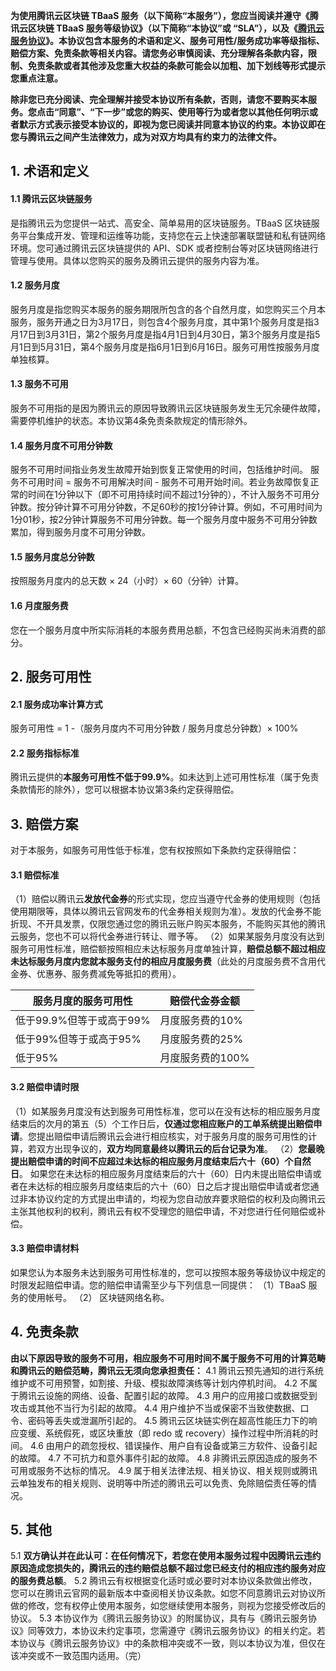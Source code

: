 **为使用腾讯云区块链 TBaaS 服务（以下简称“本服务”），您应当阅读并遵守《腾讯云区块链 TBaaS 服务等级协议》（以下简称“本协议”或 “SLA”），以及《[腾讯云服务协议](https://cloud.tencent.com/document/product/301/1967)》。本协议包含本服务的术语和定义、服务可用性/服务成功率等级指标、赔偿方案、免责条款等相关内容。请您务必审慎阅读、充分理解各条款内容，限制、免责条款或者其他涉及您重大权益的条款可能会以加粗、加下划线等形式提示您重点注意。**

**除非您已充分阅读、完全理解并接受本协议所有条款，否则，请您不要购买本服务。您点击“同意”、“下一步”或您的购买、使用等行为或者您以其他任何明示或者默示方式表示接受本协议的，即视为您已阅读并同意本协议的约束。本协议即在您与腾讯云之间产生法律效力，成为对双方均具有约束力的法律文件。**

## 1.	术语和定义
#### 1.1 腾讯云区块链服务
是指腾讯云为您提供一站式、高安全、简单易用的区块链服务。TBaaS 区块链服务平台集成开发、管理和运维等功能，支持您在云上快速部署联盟链和私有链网络环境。您可通过腾讯云区块链提供的 API、SDK 或者控制台等对区块链网络进行管理与使用。具体以您购买的服务及腾讯云提供的服务内容为准。
#### 1.2 服务月度
服务月度是指您购买本服务的服务期限所包含的各个自然月度，如您购买三个月本服务，服务开通之日为3月17日，则包含4个服务月度，其中第1个服务月度是指3月17日到3月31日，第2个服务月度是指4月1日到4月30日，第3个服务月度是指5月1日到5月31日，第4个服务月度是指6月1日到6月16日。服务可用性按服务月度单独核算。
#### 1.3  服务不可用
服务不可用指的是因为腾讯云的原因导致腾讯云区块链服务发生无冗余硬件故障，需要停机维护的状态。本协议第4条免责条款规定的情形除外。
#### 1.4 服务月度不可用分钟数
服务不可用时间指业务发生故障开始到恢复正常使用的时间，包括维护时间。
服务不可用时间 = 服务不可用解决时间 - 服务不可用开始时间。若业务故障恢复正常的时间在1分钟以下（即不可用持续时间不超过1分钟的），不计入服务不可用分钟数。按分钟计算不可用分钟数，不足60秒的按1分钟计算。例如，不可用时间为1分01秒，按2分钟计算服务不可用分钟数。每一个服务月度中服务不可用分钟数累加，得到服务月度不可用分钟数。 
#### 1.5  服务月度总分钟数
按照服务月度内的总天数 × 24（小时）× 60（分钟）计算。
#### 1.6  月度服务费
您在一个服务月度中所实际消耗的本服务费用总额，不包含已经购买尚未消费的部分。

## 2.	服务可用性
#### 2.1 服务成功率计算方式
服务可用性 = 1 -（服务月度内不可用分钟数 / 服务月度总分钟数）× 100%
#### 2.2 服务指标标准
腾讯云提供的**本服务可用性不低于99.9%**。如未达到上述可用性标准（属于免责条款情形的除外），您可以根据本协议第3条约定获得赔偿。

## 3.	赔偿方案
对于本服务，如服务可用性低于标准，您有权按照如下条款约定获得赔偿：
#### 3.1	赔偿标准
（1）赔偿以腾讯云**发放代金券**的形式实现，您应当遵守代金券的使用规则（包括使用期限等，具体以腾讯云官网发布的代金券相关规则为准）。发放的代金券不能折现、不开具发票，仅限您通过您的腾讯云账户购买本服务，不能购买其他的腾讯云服务，您也不可以将代金券进行转让、赠予等。
（2）如果某服务月度没有达到服务可用性标准，赔偿额按照相应未达标服务月度单独计算，**赔偿总额不超过相应未达标服务月度内您就本服务支付的相应月度服务费**（此处的月度服务费不含用代金券、优惠券、服务费减免等抵扣的费用）。

| 服务月度的服务可用性         | 赔偿代金券金额      |
| ------------------ | ------------ |
| 低于99.9%但等于或高于99% | 月度服务费的10% |
| 低于99%但等于或高于95% | 月度服务费的25% |
| 低于95%         | 月度服务费的100% |

#### 3.2	赔偿申请时限
（1）如某服务月度没有达到服务可用性标准，您可以在没有达标的相应服务月度结束后的次月的第五（5）个工作日后，**仅通过您相应账户的工单系统提出赔偿申请**。您提出赔偿申请后腾讯云会进行相应核实，对于服务月度的服务可用性的计算，若双方出现争议的，**双方均同意最终以腾讯云的后台记录为准**。
（2）**您最晚提出赔偿申请的时间不应超过未达标的相应服务月度结束后六十（60）个自然日**。
如果您在未达标的相应服务月度结束后的六十（60）日内未提出赔偿申请或者在未达标的相应服务月度结束后的六十（60）日之后才提出赔偿申请或者您通过非本协议约定的方式提出申请的，均视为您自动放弃要求赔偿的权利及向腾讯云主张其他权利的权利，腾讯云有权不受理您的赔偿申请，不对您进行任何赔偿或补偿。
#### 3.3 赔偿申请材料
如果您认为本服务未达到服务可用性标准的，您可以按照本服务等级协议中规定的时限发起赔偿申请。您的赔偿申请需至少与下列信息一同提供：
（1）TBaaS 服务的使用帐号。
（2） 区块链网络名称。

## 4.	免责条款
**由以下原因导致的服务不可用，相应服务不可用时间不属于服务不可用的计算范畴和腾讯云的赔偿范畴，腾讯云无须向您承担责任：**
4.1 腾讯云预先通知的进行系统维护或不可用预警，如割接、升级、模拟故障演练等计划内停机时间。
4.2 不属于腾讯云设施的网络、设备、配置引起的故障。
4.3 用户的应用接口或数据受到攻击或其他不当行为引起的故障。
4.4 用户维护不当或保密不当致使数据、口令、密码等丢失或泄漏所引起的。
4.5 腾讯云区块链实例在超高性能压力下的响应变缓、系统假死，或区块重放（即 redo 或 recovery）操作过程中所消耗的时间。
4.6 由用户的疏忽授权、错误操作、用户自有设备或第三方软件、设备引起的故障。
4.7 不可抗力和意外事件引起的故障。
4.8 非腾讯云原因造成的服务不可用或服务不达标的情况。
4.9 属于相关法律法规、相关协议、相关规则或腾讯云单独发布的相关规则、说明等中所述的腾讯云可以免责、免除赔偿责任等的情况。

## 5.	其他
5.1	**双方确认并在此认可：在任何情况下，若您在使用本服务过程中因腾讯云违约原因造成您损失的，腾讯云的违约赔偿总额不超过您已经支付的相应违约服务对应的服务费总额**。
5.2	腾讯云有权根据变化适时或必要时对本协议条款做出修改，您可以在腾讯云官网的最新版本中查阅相关协议条款。如您不同意腾讯云对协议所做的修改，您有权停止使用本服务，如您继续使用本服务，则视为您接受修改后的协议。
5.3 本协议作为《腾讯云服务协议》的附属协议，具有与《腾讯云服务协议》同等效力，本协议未约定事项，您需遵守《腾讯云服务协议》的相关约定。若本协议与《腾讯云服务协议》中的条款相冲突或不一致，则以本协议为准，但仅在该冲突或不一致范围内适用。（完）

